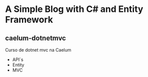 # A Simple Blog with C# and Entity Framework

## caelum-dotnetmvc
Curso de dotnet mvc na Caelum

- API´s
- Entity
- MVC
